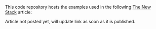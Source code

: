 This code repository hosts the examples used in the following [The New Stack](http://thenewstack.io) article:

Article not posted yet, will update link as soon as it is published.
